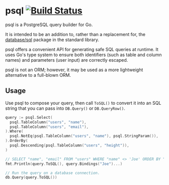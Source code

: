 # psql [![Build Status](https://travis-ci.org/leocassarani/psql.svg?branch=master)](https://travis-ci.org/leocassarani/psql)

psql is a PostgreSQL query builder for Go.

It is intended to be an addition to, rather than a replacement for, the
[database/sql](https://golang.org/pkg/database/sql/) package in the
standard library.

psql offers a convenient API for generating safe SQL queries at runtime.
It uses Go's type system to ensure both identifiers (such as table and
column names) and parameters (user input) are correctly escaped.

psql is not an ORM; however, it may be used as a more lightweight
alternative to a full-blown ORM.

## Usage

Use psql to compose your query, then call `ToSQL()` to convert it into
an SQL string that you can pass into `DB.Query()` or `DB.QueryRow()`.

```go
query := psql.Select(
  psql.TableColumn("users", "name"),
  psql.TableColumn("users", "email"),
).Where(
  psql.NotEq(psql.TableColumn("users", "name"), psql.StringParam()),
).OrderBy(
  psql.Descending(psql.TableColumn("users", "height")),
)

// SELECT "name", "email" FROM "users" WHERE "name" <> 'Joe' ORDER BY "height"
fmt.Println(query.ToSQL(), query.Bindings("Joe")...)

// Run the query on a database connection.
db.Query(query.ToSQL())
```
